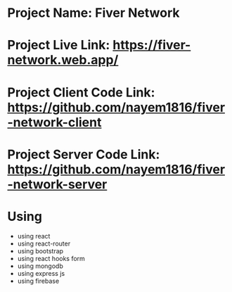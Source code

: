 # Project Name: Fiver Network

# Project Live Link: https://fiver-network.web.app/

# Project Client Code Link: https://github.com/nayem1816/fiver-network-client

# Project Server Code Link: https://github.com/nayem1816/fiver-network-server

# Using 
 * using react
 * using react-router
 * using bootstrap
 * using react hooks form
 * using mongodb
 * using express js
 * using firebase


